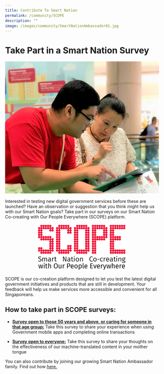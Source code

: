 ```yaml
---
title: Contribute To Smart Nation
permalink: /community/SCOPE
description: ""
image: /images/community/SmartNationAmbassador01.jpg
---
```


# Take Part in a Smart Nation Survey

![Member of public doing SCOPE with a Smart Nation Ambassador](/images/community/scope-sn-ambassdor.jpg)

Interested in testing new digital government services before these are launched? Have an observation or suggestion that you think might help us with our Smart Nation goals?
Take part in our surveys on our Smart Nation Co-creating with Our People Everywhere (SCOPE) platform.

<div style="width:100%;display:flex;justify-content:center;"><div style="width:300px;"><img src="/images/community/scope-logo.png"></div></div>

SCOPE is our co-creation platform designed to let you test the latest digital government initiatives and products that are still in development. Your feedback will help us make services more accessible and convenient for all Singaporeans. 

## How to take part in SCOPE surveys:

* <a href="https://www.research.net/r/Digital4seniors" target="_blank">**Survey open to those 50 years and above, or caring for someone in that age group:**</a>  Take this survey to share your experience when using Government mobile apps and completing online transactions

* <a href="https://www.research.net/r/MultilanguageGovt" target="_blank">**Survey open to everyone:**</a> Take this survey to share your thoughts on the effectiveness of our machine-translated content in your mother tongue


You can also contribute by joining our growing Smart Nation Ambassador family. Find out how [here.](/community/smart-nation-ambassadors)